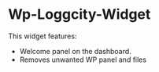 # Wp-Loggcity-Widget
This widget features:
  - Welcome panel on the dashboard.
  - Removes unwanted WP panel and files
